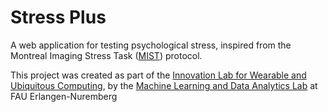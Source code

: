 # Stress Plus

A web application for testing psychological stress, inspired from the Montreal
Imaging Stress Task ([MIST](https://pubmed.ncbi.nlm.nih.gov/16151536/))
protocol.

This project was created as part of the [Innovation Lab for Wearable and
Ubiquitous Computing](https://www.mad.tf.fau.de/teaching/innolab/stress/), by
the [Machine Learning and Data Analytics Lab](https://www.mad.tf.fau.de/) at FAU
Erlangen-Nuremberg
